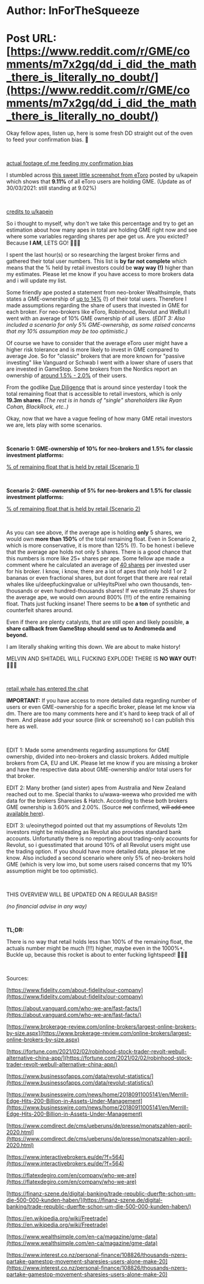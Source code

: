 # Author: InForTheSqueeze
# Post URL: [https://www.reddit.com/r/GME/comments/m7x2gq/dd_i_did_the_math_there_is_literally_no_doubt/](https://www.reddit.com/r/GME/comments/m7x2gq/dd_i_did_the_math_there_is_literally_no_doubt/)


Okay fellow apes, listen up, here is some fresh DD straight out of the oven to feed your confirmation bias. 🚀

&#x200B;

[actual footage of me feeding my confirmation bias](https://preview.redd.it/jlivhj2mttn61.png?width=454&format=png&auto=webp&s=1aa1145e82687682b56b14ab315fbb0734d47e30)

I stumbled across [this sweet little screenshot from eToro](https://www.reddit.com/r/GME/comments/m7r42a/everyone_on_etoro_is_long_on_gme/) posted by u/kapein which shows that **9.11%** of all eToro users are holding GME. (Update as of 30/03/2021: still standing at 9.02%)

&#x200B;

[credits to u\/kapein](https://preview.redd.it/oqd5jj2prtn61.png?width=386&format=png&auto=webp&s=0bd0a24b23e1da28f023594848891bd3a781bb46)

So i thought to myself, why don't we take this percentage and try to get an estimation about how many apes in total are holding GME right now and see where some variables regarding shares per ape get us. Are you exicted? Because **I AM**, LETS GO! 🚀🚀🚀

I spent the last hour(s) or so researching the largest broker firms and gathered their total user numbers. This list is **by far not complete** which means that the % held by retail investors could be **way way (!)** higher than my estimates. Please let me know if you have access to more brokers data and i will update my list.

Some friendly ape posted a statement from neo-broker Wealthsimple, thats states a GME-ownership of [up to 14%](https://www.wealthsimple.com/en-ca/magazine/gme-data) (!) of their total users. Therefore I made assumptions regarding the share of users that invested in GME for each broker. For neo-brokers like eToro, Robinhood, Revolut and WeBull I went with an average of 10% GME ownership of all users. (*EDIT 3: Also included a scenario for only 5% GME-ownership, as some raised concerns that my 10% assumption may be too optimistic.)*

Of course we have to consider that the average eToro user might have a higher risk tolerance and is more likely to invest in GME compared to average Joe. So for "classic" brokers that are more known for "passive investing" like Vanguard or Schwab I went with a lower share of users that are invested in GameStop. Some brokers from the Nordics report an ownership of [around 1.5% - 2.0%](https://www.reddit.com/r/GME/comments/m7x2gq/dd_i_did_the_math_there_is_literally_no_doubt/grebfmc?utm_source=share&utm_medium=web2x&context=3) of their users.

From the godlike [Due Diligence](https://iamnotafinancialadvisor.com/Current-DD/) that is around since yesterday I took the total remaining float that is accessible to retail investors, which is only **19.3m shares**. *(The rest is in hands of "single" shareholders like Ryan Cohan, BlackRock, etc..)*

Okay, now that we have a vague feeling of how many GME retail investors we are, lets play with some scenarios.

&#x200B;

**Scenario 1: GME-ownership of 10% for neo-brokers and 1.5% for classic investment platforms:**

[&#37; of remaining float that is held by retail \(Scenario 1\)](https://preview.redd.it/eb99z717i8o61.png?width=1170&format=png&auto=webp&s=75a7195987db9ed41b8407eaa0c1e3cacc56a627)

&#x200B;

**Scenario 2: GME-ownership of 5% for neo-brokers and 1.5% for classic investment platforms:**

[&#37; of remaining float that is held by retail \(Scenario 2\)](https://preview.redd.it/i8fahnkgi8o61.png?width=1170&format=png&auto=webp&s=0849de187deb52bafb8604c8566def34cb819714)

&#x200B;

As you can see above, if the average ape is holding **only** 5 shares, we would own **more than 150%** of the total remaining float. Even in Scenario 2, which is more conservative, it is more than 125% (!). To be honest i believe that the average ape holds not only 5 shares. There is a good chance that this numbers is more like 25+ shares per ape. Some fellow ape made a comment where he calculated an average of [40 shares](https://www.reddit.com/r/GME/comments/m7x2gq/dd_i_did_the_math_there_is_literally_no_doubt/grebfmc?utm_source=share&utm_medium=web2x&context=3) per invested user for his broker. I know, i know, there are a lot of apes that only hold 1 or 2 bananas or even fractional shares, but dont forget that there are real retail whales like u/deepfuckingvalue or u/HeyItsPixel who own thousands, ten-thousands or even hundred-thousands shares! If we estimate 25 shares for the average ape, we would own around 800% (!!!) of the entire remaining float. Thats just fucking insane! There seems to be **a ton** of synthetic and counterfeit shares around.

Even if there are plenty catalysts, that are still open and likely possible, **a share callback from GameStop should send us to Andromeda and beyond.**

I am literally shaking writing this down. We are about to make history!

MELVIN AND SHITADEL WILL FUCKING EXPLODE! THERE IS **NO WAY OUT**! 🚀🚀🚀

&#x200B;

[retail whale has entered the chat](https://preview.redd.it/wzqwxg1s4vn61.png?width=453&format=png&auto=webp&s=17f4324686bb3fde2911574f86051e24e7e376c2)

**IMPORTANT:** If you have access to more detailed data regarding number of users or even GME-ownership for a specific broker, please let me know via dm. There are too many comments here and it's hard to keep track of all of them. And please add your source (link or screenshot) so I can publish this here as well.

&#x200B;

EDIT 1: Made some amendments regarding assumptions for GME ownership, divided into neo-brokers and classic brokers. Added multiple brokers from CA, EU and UK. Please let me know if you are missing a broker and have the respective data about GME-ownership and/or total users for that broker.

EDIT 2: Many brother (and sister) apes from Australia and New Zealand reached out to me. Special thanks to u/wawa-weewa who provided me with data for the brokers Sharesies & Hatch. According to these both brokers GME ownership is 3.60% and 2.00%. (Source ~~not~~ confirmed, ~~will add once~~ [available here](https://www.interest.co.nz/personal-finance/108826/thousands-nzers-partake-gamestop-movement-sharesies-users-alone-make-20)).

EDIT 3: u/eoinythegod pointed out that my assumptions of Revoluts 12m investors might be misleading as Revolut also provides standard bank accounts. Unfortunatly there is no reporting about trading-only accounts for Revolut, so i guesstimated that around 10% of all Revolut users might use the trading option. If you should have more detailed data, please let me know. Also included a second scenario where only 5% of neo-brokers hold GME (which is very low imo, but some users raised concerns that my 10% assumption might be too optimistic).

&#x200B;

THIS OVERVIEW WILL BE UPDATED ON A REGULAR BASIS!!

*(no financial advise in any way)*

&#x200B;

**TL;DR:**

There is no way that retail holds less than 100% of the remaining float, the actuals number might be much (!!!) higher, maybe even in the 1000%+. Buckle up, because this rocket is about to enter fucking lightspeed! 🚀🚀🚀

&#x200B;

Sources:

[https://www.fidelity.com/about-fidelity/our-company](https://www.fidelity.com/about-fidelity/our-company)

[https://about.vanguard.com/who-we-are/fast-facts/](https://about.vanguard.com/who-we-are/fast-facts/)

[https://www.brokerage-review.com/online-brokers/largest-online-brokers-by-size.aspx](https://www.brokerage-review.com/online-brokers/largest-online-brokers-by-size.aspx)

[https://fortune.com/2021/02/02/robinhood-stock-trader-revolt-webull-alternative-china-app/](https://fortune.com/2021/02/02/robinhood-stock-trader-revolt-webull-alternative-china-app/)

[https://www.businessofapps.com/data/revolut-statistics/](https://www.businessofapps.com/data/revolut-statistics/)

[https://www.businesswire.com/news/home/20180911005141/en/Merrill-Edge-Hits-200-Billion-in-Assets-Under-Management](https://www.businesswire.com/news/home/20180911005141/en/Merrill-Edge-Hits-200-Billion-in-Assets-Under-Management)

[https://www.comdirect.de/cms/ueberuns/de/presse/monatszahlen-april-2020.html](https://www.comdirect.de/cms/ueberuns/de/presse/monatszahlen-april-2020.html)

[https://www.interactivebrokers.eu/de/?f=564](https://www.interactivebrokers.eu/de/?f=564)

[https://flatexdegiro.com/en/company/who-we-are](https://flatexdegiro.com/en/company/who-we-are)

[https://finanz-szene.de/digital-banking/trade-republic-duerfte-schon-um-die-500-000-kunden-haben/](https://finanz-szene.de/digital-banking/trade-republic-duerfte-schon-um-die-500-000-kunden-haben/)

[https://en.wikipedia.org/wiki/Freetrade](https://en.wikipedia.org/wiki/Freetrade)

[https://www.wealthsimple.com/en-ca/magazine/gme-data](https://www.wealthsimple.com/en-ca/magazine/gme-data)

[https://www.interest.co.nz/personal-finance/108826/thousands-nzers-partake-gamestop-movement-sharesies-users-alone-make-20](https://www.interest.co.nz/personal-finance/108826/thousands-nzers-partake-gamestop-movement-sharesies-users-alone-make-20)
